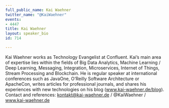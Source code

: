 ```yaml
---
full_public_name: Kai Waehner
twitter_name: "@KaiWaehner"
events:
- 4447
title: Kai Waehner
layout: speaker_bio
id: 714

---
```

Kai Waehner works as Technology Evangelist at Confluent. Kai’s main area of expertise lies within the fields of Big Data Analytics, Machine Learning / Deep Learning, Messaging, Integration, Microservices, Internet of Things, Stream Processing and Blockchain. He is regular speaker at international conferences such as JavaOne, O’Reilly Software Architecture or ApacheCon, writes articles for professional journals, and shares his experiences with new technologies on his blog (www.kai-waehner.de/blog). Contact and references: kontakt@kai-waehner.de / @KaiWaehner / www.kai-waehner.de